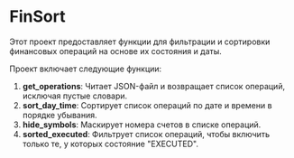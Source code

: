 # FinSort
Этот проект предоставляет функции для фильтрации и сортировки финансовых операций на основе их состояния и даты.

Проект включает следующие функции:
1. **get_operations**: Читает JSON-файл и возвращает список операций, исключая пустые словари.
2. **sort_day_time**: Сортирует список операций по дате и времени в порядке убывания.
3. **hide_symbols**: Маскирует номера счетов в списке операций.
4. **sorted_executed**: Фильтрует список операций, чтобы включить только те, у которых состояние "EXECUTED".
